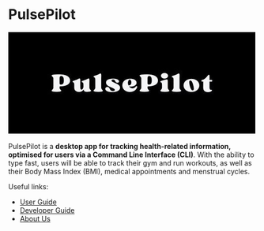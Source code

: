 # PulsePilot

![Logo](docs/img/logo.jpg)

PulsePilot is a **desktop app for tracking health-related information, optimised for users via a Command Line Interface (CLI)**. With the ability to type fast, users will be able to track their gym and run workouts, as well as their Body Mass Index (BMI), medical appointments and menstrual cycles.

Useful links:
* [User Guide](UserGuide.md)
* [Developer Guide](DeveloperGuide.md)
* [About Us](AboutUs.md)
